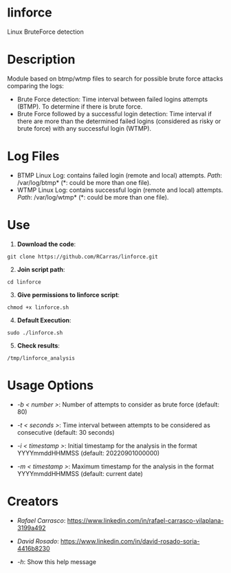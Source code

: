 # linforce
Linux BruteForce detection

# Description
Module based on btmp/wtmp files to search for possible brute force attacks comparing the logs:
- Brute Force detection: Time interval between failed logins attempts (BTMP). To determine if there is brute force.
- Brute Force followed by a successful login detection: Time interval if there are more than the determined failed logins (considered as risky or brute force) with any successful login (WTMP).

# Log Files
- BTMP Linux Log: contains failed login (remote and local) attempts.
*Path*: /var/log/btmp* (*: could be more than one file).
- WTMP Linux Log: contains successful login (remote and local) attempts.
*Path*: /var/log/wtmp* (*: could be more than one file).

# Use
1. **Download the code**:
```
git clone https://github.com/RCarras/linforce.git
```

2. **Join script path**:
```
cd linforce
```

3. **Give permissions to linforce script**:
```
chmod +x linforce.sh
```

4. **Default Execution**:
```
sudo ./linforce.sh
```

5. **Check results**:
```
/tmp/linforce_analysis
```

# Usage Options
- *-b < number >*:      Number of attempts to consider as brute force (default: 80)

- *-t < seconds >*:     Time interval between attempts to be considered as consecutive (default: 30 seconds)

- *-i < timestamp >*:   Initial timestamp for the analysis in the format YYYYmmddHHMMSS (default: 20220901000000)

- *-m < timestamp >*:   Maximum timestamp for the analysis in the format YYYYmmddHHMMSS (default: current date)

# Creators
- _Rafael Carrasco_: https://www.linkedin.com/in/rafael-carrasco-vilaplana-3199a492
- _David Rosado_: https://www.linkedin.com/in/david-rosado-soria-4416b8230

- *-h*:               Show this help message

